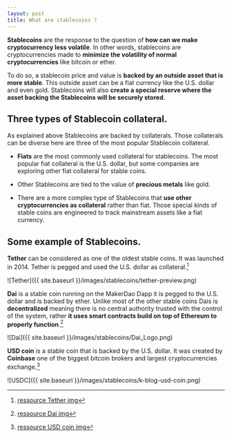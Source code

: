 ```yaml
---
layout: post
title: What are stablecoins ?
---
```


__Stablecoins__ are the response to the question of  __how can we make cryptocurrency less volatile__.
In other words, stablecoins are cryptocurrencies made to __minimize the volatility of normal cryptocurrencies__ like bitcoin or ether.

To do so, a stablecoin price and value is __backed by an outside asset that is more stable__. This outside asset can be a fiat currency like the U.S. dollar and even gold.
Stablecoins will also __create a special reserve where the asset backing the Stablecoins will be securely stored__.


## Three types of Stablecoin collateral.

As explained above Stablecoins are backed by collaterals. Those collaterals can be diverse here are three of the most popular Stablecoin collateral.

* __Fiats__ are the most commonly used collateral for stablecoins. The most popular fiat collateral is the U.S. dollar, but some companies are exploring other fiat collateral for stable coins.

* Other Stablecoins are tied to the value of __precious metals__ like gold.

* There are a more complex type of Stablecoins that __use other cryptocurrencies as collateral__ rather than fiat. Those special kinds of stable coins are engineered to track mainstream assets like a fiat currency.

## Some example of Stablecoins.

__Tether__ can be considered as one of the oldest stable coins. It was launched in 2014. Tether is pegged and used the U.S. dollar as collateral.[^1]

![Tether]({{ site.baseurl }}/images/stablecoins/tether-preview.png)

__Dai__ is a stable coin running on the MakerDao Dapp it is pegged to the U.S. dollar and is backed by ether.
Unlike most of the other stable coins Dais is __decentralized__ meaning there is no central authority trusted with the control of the system, rather __it uses smart contracts build on top of Ethereum to properly function__.[^2]

![Dai]({{ site.baseurl }}/images/stablecoins/Dai_Logo.png)

__USD coin__ is a stable coin that is backed by the U.S. dollar. It was created by __Coinbase__ one of the biggest bitcoin brokers and largest cryptocurrencies exchange.[^3]

![USDC]({{ site.baseurl }}/images/stablecoins/k-blog-usd-coin.png)


[^1]: [ressource Tether img](https://www.ft.com/content/eb5cf045-1ea1-3b54-80cd-e9f8c8287f08)
[^2]: [ressource Dai img](https://en.wikipedia.org/wiki/Dai_(cryptocurrency))
[^3]: [ressource USD coin img](https://blog.kraken.com/post/3417/usd-coin-usdc-listed-on-kraken/)
